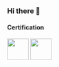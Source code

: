 ### Hi there 👋

<!--
**Suenaga-Ryuya/Suenaga-Ryuya** is a ✨ _special_ ✨ repository because its `README.md` (this file) appears on your GitHub profile.

Here are some ideas to get you started:

- 🔭 I’m currently working on ...
- 🌱 I’m currently learning ...
- 👯 I’m looking to collaborate on ...
- 🤔 I’m looking for help with ...
- 💬 Ask me about ...
- 📫 How to reach me: ...
- 😄 Pronouns: ...
- ⚡ Fun fact: ...
-->
#### Certification
<span>
  <img width="50px" height="50px" src="https://images.credly.com/images/3599ecf5-baa4-4b3d-87b4-501a48a125c9/Japan_Silver_Java_SE_Programmer_Badge__1_.png">
  <img width="50px" height="50px" src="https://images.credly.com/images/00634f82-b07f-4bbd-a6bb-53de397fc3a6/image.png">
</span>
